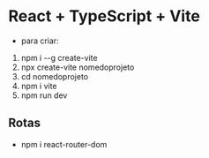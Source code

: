 # React + TypeScript + Vite

- para criar:
1. npm i --g create-vite
2. npx create-vite nomedoprojeto
3. cd nomedoprojeto
4. npm i vite
5. npm run dev

## Rotas

- npm i react-router-dom